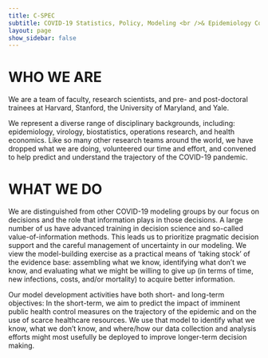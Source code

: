 ```yaml
---
title: C-SPEC
subtitle: COVID-19 Statistics, Policy, Modeling <br />& Epidemiology Collective
layout: page
show_sidebar: false
---
```


# WHO WE ARE

We are a team of faculty, research scientists, and pre- and post-doctoral trainees at Harvard, Stanford, the University of Maryland, and Yale. 

We represent a diverse range of disciplinary backgrounds, including: epidemiology, virology, biostatistics, operations research, and health economics. Like so many other research teams around the world, we have dropped what we are doing, volunteered our time and effort, and convened to help predict and understand the trajectory of the COVID-19 pandemic. 

# WHAT WE DO

We are distinguished from other COVID-19 modeling groups by our focus on decisions and the role that information plays in those decisions. A large number of us have advanced training in decision science and so-called value-of-information methods. This leads us to prioritize pragmatic decision support and the careful management of uncertainty in our modeling. We view the model-building exercise as a practical means of ‘taking stock’ of the evidence base: assembling what we know, identifying what don’t we know, and evaluating what we might be willing to give up (in terms of time, new infections, costs, and/or mortality) to acquire better information.

Our model development activities have both short- and long-term objectives: In the short-term, we aim to predict the impact of imminent public health control measures on the trajectory of the epidemic and on the use of scarce healthcare resources. We use that model to identify what we know, what we don’t know, and where/how our data collection and analysis efforts might most usefully be deployed to improve longer-term decision making.
